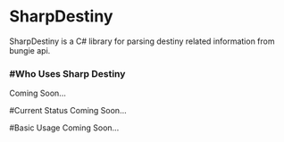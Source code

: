 # SharpDestiny
SharpDestiny is a C# library for parsing destiny related information from bungie api.

<h3>#Who Uses Sharp Destiny</h3>
Coming Soon...

#Current Status
Coming Soon...

#Basic Usage
Coming Soon...

